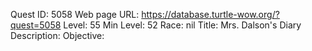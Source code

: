 Quest ID: 5058
Web page URL: https://database.turtle-wow.org/?quest=5058
Level: 55
Min Level: 52
Race: nil
Title: Mrs. Dalson's Diary
Description: 
Objective: 
